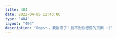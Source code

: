 ```yaml
---
title: 404
date: 2022-04-05 12:43:06
type: "404"
layout: "404"
description: "Oops～，我崩溃了！找不到你想要的页面 :("
---
```

